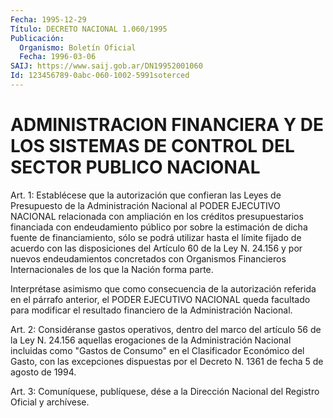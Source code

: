 ```yaml
---
Fecha: 1995-12-29
Título: DECRETO NACIONAL 1.060/1995
Publicación:
  Organismo: Boletín Oficial
  Fecha: 1996-03-06
SAIJ: https://www.saij.gob.ar/DN19952001060
Id: 123456789-0abc-060-1002-5991soterced
---
```

# ADMINISTRACION FINANCIERA Y DE LOS SISTEMAS DE CONTROL DEL SECTOR PUBLICO NACIONAL

<a id="1"></a>
Art.  1:  Establécese  que  la autorización que confieran las Leyes  de  Presupuesto  de  la  Administración  Nacional  al  PODER EJECUTIVO  NACIONAL  relacionada con  ampliación  en  los  créditos presupuestarios financiada  con  endeudamiento público por sobre la estimación  de  dicha  fuente  de  financiamiento,  sólo  se  podrá utilizar hasta el límite fijado de acuerdo  con  las  disposiciones del  Artículo  60  de  la  Ley N. 24.156 y por nuevos endeudamientos concretados con Organismos Financieros  Internacionales  de los que la Nación forma parte.

Interprétase  asimismo  que  como  consecuencia  de la autorización referida en el párrafo anterior, el PODER EJECUTIVO  NACIONAL queda facultado para modificar el resultado financiero de la Administración Nacional.

<a id="2"></a>
Art.  2:  Considéranse  gastos  operativos, dentro del marco  del artículo  56  de  la  Ley  N. 24.156  aquellas  erogaciones  de  la Administración Nacional incluidas como  "Gastos  de  Consumo" en el Clasificador  Económico  del Gasto, con las excepciones  dispuestas por el Decreto N. 1361 de fecha 5 de agosto de 1994.

<a id="3"></a>
Art. 3: Comuníquese, publíquese,  dése a la Dirección Nacional del Registro Oficial y archívese.